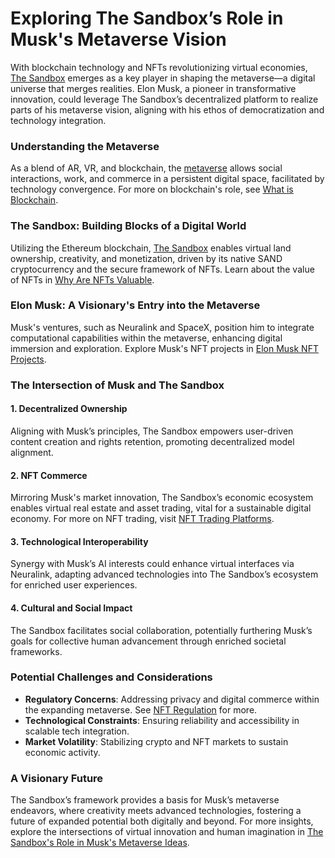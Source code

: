 # Exploring The Sandbox’s Role in Musk's Metaverse Vision

With blockchain technology and NFTs revolutionizing virtual economies, [The Sandbox](https://www.sandbox.game/en/) emerges as a key player in shaping the metaverse—a digital universe that merges realities. Elon Musk, a pioneer in transformative innovation, could leverage The Sandbox’s decentralized platform to realize parts of his metaverse vision, aligning with his ethos of democratization and technology integration.

### Understanding the Metaverse

As a blend of AR, VR, and blockchain, the [metaverse](https://en.wikipedia.org/wiki/Metaverse) allows social interactions, work, and commerce in a persistent digital space, facilitated by technology convergence. For more on blockchain's role, see [What is Blockchain](https://www.license-token.com/wiki/what-is-blockchain).

### The Sandbox: Building Blocks of a Digital World

Utilizing the Ethereum blockchain, [The Sandbox](https://www.sandbox.game/en/) enables virtual land ownership, creativity, and monetization, driven by its native SAND cryptocurrency and the secure framework of NFTs. Learn about the value of NFTs in [Why Are NFTs Valuable](https://www.license-token.com/wiki/why-are-nf-ts-valuable).

### Elon Musk: A Visionary's Entry into the Metaverse

Musk's ventures, such as Neuralink and SpaceX, position him to integrate computational capabilities within the metaverse, enhancing digital immersion and exploration. Explore Musk's NFT projects in [Elon Musk NFT Projects](https://www.license-token.com/wiki/elon-musk-nft-projects).

### The Intersection of Musk and The Sandbox

#### 1. **Decentralized Ownership**

Aligning with Musk’s principles, The Sandbox empowers user-driven content creation and rights retention, promoting decentralized model alignment.

#### 2. **NFT Commerce**

Mirroring Musk's market innovation, The Sandbox’s economic ecosystem enables virtual real estate and asset trading, vital for a sustainable digital economy. For more on NFT trading, visit [NFT Trading Platforms](https://www.license-token.com/wiki/nft-trading-platforms).

#### 3. **Technological Interoperability**

Synergy with Musk’s AI interests could enhance virtual interfaces via Neuralink, adapting advanced technologies into The Sandbox’s ecosystem for enriched user experiences.

#### 4. **Cultural and Social Impact**

The Sandbox facilitates social collaboration, potentially furthering Musk’s goals for collective human advancement through enriched societal frameworks.

### Potential Challenges and Considerations

- **Regulatory Concerns**: Addressing privacy and digital commerce within the expanding metaverse. See [NFT Regulation](https://www.license-token.com/wiki/nft-regulation) for more.
- **Technological Constraints**: Ensuring reliability and accessibility in scalable tech integration.
- **Market Volatility**: Stabilizing crypto and NFT markets to sustain economic activity.

### A Visionary Future

The Sandbox’s framework provides a basis for Musk’s metaverse endeavors, where creativity meets advanced technologies, fostering a future of expanded potential both digitally and beyond. For more insights, explore the intersections of virtual innovation and human imagination in [The Sandbox's Role in Musk's Metaverse Ideas](https://www.license-token.com/wiki/the-sandbox-s-role-in-musk-s-metaverse-ideas).